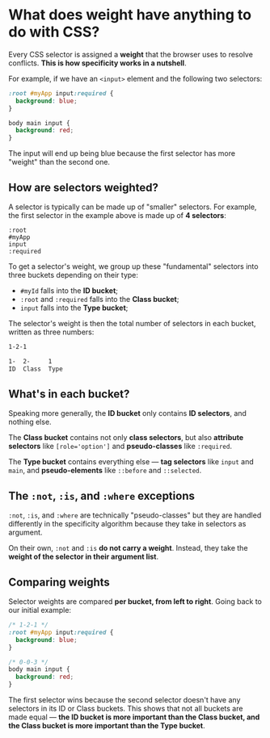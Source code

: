 # What does weight have anything to do with CSS?

Every CSS selector is assigned a **weight** that the browser uses to resolve conflicts. **This is how specificity works in a nutshell**.

For example, if we have an `<input>` element and the following two selectors:

```css
:root #myApp input:required {
  background: blue;
}

body main input {
  background: red;
}
```

The input will end up being blue because the first selector has more "weight" than the second one.

## How are selectors weighted?

A selector is typically can be made up of "smaller" selectors. For example, the first selector in the example above is made up of **4 selectors**:

```
:root
#myApp
input
:required
```

To get a selector's weight, we group up these "fundamental" selectors into three buckets depending on their type:

- `#myId` falls into the **ID bucket**;
- `:root` and `:required` falls into the **Class bucket**;
- `input` falls into the **Type bucket**;

The selector's weight is then the total number of selectors in each bucket, written as three numbers:

```css
1-2-1

1-  2-     1
ID  Class  Type
```

## What's in each bucket?

Speaking more generally, the **ID bucket** only contains **ID selectors**, and nothing else.

The **Class bucket** contains not only **class selectors**, but also **attribute selectors** like `[role='option']` and **pseudo-classes** like `:required`.

The **Type bucket** contains everything else — **tag selectors** like `input` and `main`, and **pseudo-elements** like `::before` and `::selected`.

## The `:not`, `:is`, and `:where` exceptions

`:not`, `:is`, and `:where` are technically "pseudo-classes" but they are handled differently in the specificity algorithm because they take in selectors as argument.

On their own, `:not` and `:is` **do not carry a weight**. Instead, they take the **weight of the selector in their argument list**.

## Comparing weights

Selector weights are compared **per bucket, from left to right**. Going back to our initial example:

```css
/* 1-2-1 */
:root #myApp input:required {
  background: blue;
}

/* 0-0-3 */
body main input {
  background: red;
}
```

The first selector wins because the second selector doesn't have any selectors in its ID or Class buckets. This shows that not all buckets are made equal — **the ID bucket is more important than the Class bucket, and the Class bucket is more important than the Type bucket**.
